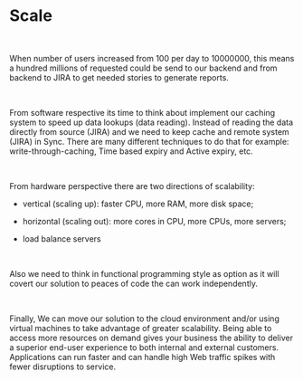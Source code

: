 Scale
=====

 

When number of users increased from 100 per day to 10000000, this means a
hundred millions of requested could be send to our backend and from backend to
JIRA to get needed stories to generate reports.

 

From software respective its time to think about implement our caching system to
speed up data lookups (data reading). Instead of reading the data directly from
source (JIRA) and we need to keep cache and remote system (JIRA) in Sync. There
are many different techniques to do that for example: write-through-caching,
Time based expiry and Active expiry, etc.

 

From hardware perspective there are two directions of scalability:

-   vertical (scaling up): faster CPU, more RAM, more disk space;

-   horizontal (scaling out): more cores in CPU, more CPUs, more servers;

-   load balance servers

 

Also we need to think in functional programming style as option as it will
covert our solution to peaces of code the can work independently.  

 

Finally, We can move our solution to the cloud environment and/or using virtual
machines to take advantage of greater scalability. Being able to access more
resources on demand gives your business the ability to deliver a superior
end-user experience to both internal and external customers. Applications can
run faster and can handle high Web traffic spikes with fewer disruptions to
service.

 

 
